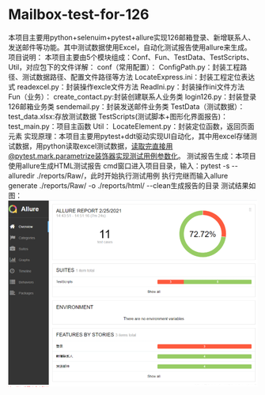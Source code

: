 # Mailbox-test-for-126
本项目主要用python+selenuim+pytest+allure实现126邮箱登录、新增联系人、发送邮件等功能。其中测试数据使用Excel，自动化测试报告使用allure来生成。
项目说明：
本项目主要由5个模块组成：Conf、Fun、TestData、TestScripts、Util，对应包下的文件详解：
            conf（常用配置）：
                 ConfigPath.py：封装工程路径、测试数据路径、配置文件路径等方法
                 LocateExpress.ini：封装工程定位表达式
                 readexcel.py：封装操作excle文件方法
                 ReadIni.py：封装操作ini文件方法
            Fun（业务）：
                 create_contact.py:封装创建联系人业务类
                 login126.py：封装登录126邮箱业务类
                 sendemail.py：封装发送邮件业务类
            TestData（测试数据）：
                 test_data.xlsx:存放测试数据
            TestScripts(测试脚本+图形化界面报告)：
                 test_main.py：项目主函数
            Util：
                 LocateElement.py：封装定位函数，返回页面元素
实现原理：本项目主要用pytest+ddt驱动实现UI自动化，其中用excel存储测试数据，用python读取excel测试数据，读取完直接用@pytest.mark.parametrize装饰器实现测试用例参数化。
测试报告生成：本项目使用allure生成HTML测试报告
             cmd窗口进入项目目录，输入：pytest -s --alluredir ./reports/Raw/，此时开始执行测试用例
             执行完继而输入allure generate ./reports/Raw/ -o ./reports/html/ --clean生成报告的目录
测试结果如图：<img src="./result.png"/>
